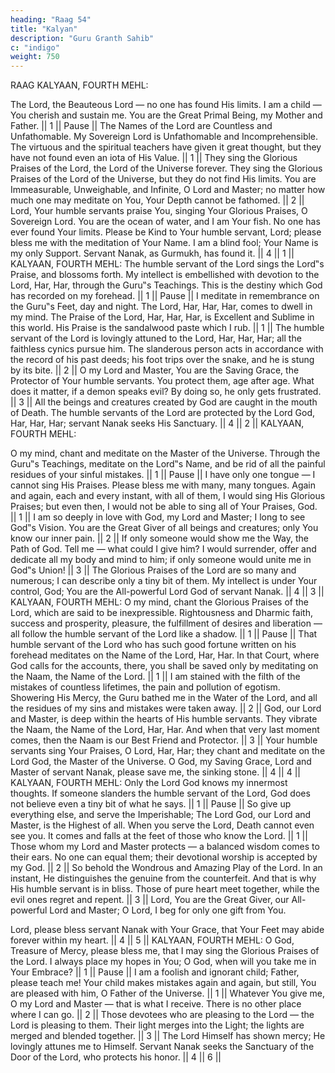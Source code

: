 ```yaml
---
heading: "Raag 54"
title: "Kalyan"
description: "Guru Granth Sahib"
c: "indigo"
weight: 750
---
```



RAAG KALYAAN, FOURTH MEHL:

The Lord, the Beauteous Lord — no one has found His limits. I am a child — You
cherish and sustain me. You are the Great Primal Being, my Mother and Father. || 1 ||
Pause || The Names of the Lord are Countless and Unfathomable. My Sovereign Lord
is Unfathomable and Incomprehensible. The virtuous and the spiritual teachers have
given it great thought, but they have not found even an iota of His Value. || 1 || They
sing the Glorious Praises of the Lord, the Lord of the Universe forever. They sing the
Glorious Praises of the Lord of the Universe, but they do not find His limits. You are
Immeasurable, Unweighable, and Infinite, O Lord and Master; no matter how much one
may meditate on You, Your Depth cannot be fathomed. || 2 || Lord, Your humble
servants praise You, singing Your Glorious Praises, O Sovereign Lord. You are the ocean
of water, and I am Your fish. No one has ever found Your limits. Please be Kind to Your
humble servant, Lord; please bless me with the meditation of Your Name. I am a blind
fool; Your Name is my only Support. Servant Nanak, as Gurmukh, has found it. || 4 ||
1 || KALYAAN, FOURTH MEHL: The humble servant of the Lord sings the Lord‟s
Praise, and blossoms forth. My intellect is embellished with devotion to the Lord, Har,
Har, through the Guru‟s Teachings. This is the destiny which God has recorded on my
forehead. || 1 || Pause || I meditate in remembrance on the Guru‟s Feet, day and
night. The Lord, Har, Har, Har, comes to dwell in my mind. The Praise of the Lord, Har,
Har, Har, is Excellent and Sublime in this world. His Praise is the sandalwood paste
which I rub. || 1 || The humble servant of the Lord is lovingly attuned to the Lord,
Har, Har, Har; all the faithless cynics pursue him. The slanderous person acts in
accordance with the record of his past deeds; his foot trips over the snake, and he is
stung by its bite. || 2 || O my Lord and Master, You are the Saving Grace, the
Protector of Your humble servants. You protect them, age after age. What does it
matter, if a demon speaks evil? By doing so, he only gets frustrated. || 3 || All the
beings and creatures created by God are caught in the mouth of Death. The humble
servants of the Lord are protected by the Lord God, Har, Har, Har; servant Nanak seeks
His Sanctuary. || 4 || 2 || KALYAAN, FOURTH MEHL: 

O my mind, chant and meditate on the Master of the Universe. Through the Guru‟s
Teachings, meditate on the Lord‟s Name, and be rid of all the painful residues of your
sinful mistakes. || 1 || Pause || I have only one tongue — I cannot sing His Praises.
Please bless me with many, many tongues. Again and again, each and every instant,
with all of them, I would sing His Glorious Praises; but even then, I would not be able
to sing all of Your Praises, God. || 1 || I am so deeply in love with God, my Lord and
Master; I long to see God‟s Vision. You are the Great Giver of all beings and creatures;
only You know our inner pain. || 2 || If only someone would show me the Way, the
Path of God. Tell me — what could I give him? I would surrender, offer and dedicate all
my body and mind to him; if only someone would unite me in God‟s Union! || 3 ||
The Glorious Praises of the Lord are so many and numerous; I can describe only a tiny
bit of them. My intellect is under Your control, God; You are the All-powerful Lord God
of servant Nanak. || 4 || 3 || KALYAAN, FOURTH MEHL: O my mind, chant the
Glorious Praises of the Lord, which are said to be inexpressible. Rightousness and
Dharmic faith, success and prosperity, pleasure, the fulfillment of desires and liberation
— all follow the humble servant of the Lord like a shadow. || 1 || Pause || That
humble servant of the Lord who has such good fortune written on his forehead
meditates on the Name of the Lord, Har, Har. In that Court, where God calls for the
accounts, there, you shall be saved only by meditating on the Naam, the Name of the
Lord. || 1 || I am stained with the filth of the mistakes of countless lifetimes, the pain
and pollution of egotism. Showering His Mercy, the Guru bathed me in the Water of the
Lord, and all the residues of my sins and mistakes were taken away. || 2 || God, our
Lord and Master, is deep within the hearts of His humble servants. They vibrate the
Naam, the Name of the Lord, Har, Har. And when that very last moment comes, then
the Naam is our Best Friend and Protector. || 3 || Your humble servants sing Your
Praises, O Lord, Har, Har; they chant and meditate on the Lord God, the Master of the
Universe. O God, my Saving Grace, Lord and Master of servant Nanak, please save me,
the sinking stone. || 4 || 4 || KALYAAN, FOURTH MEHL: Only the Lord God knows
my innermost thoughts. If someone slanders the humble servant of the Lord, God does
not believe even a tiny bit of what he says. || 1 || Pause || So give up everything
else, and serve the Imperishable; The Lord God, our Lord and Master, is the Highest of
all. When you serve the Lord, Death cannot even see you. It comes and falls at the feet
of those who know the Lord. || 1 || Those whom my Lord and Master protects — a
balanced wisdom comes to their ears. No one can equal them; their devotional worship
is accepted by my God. || 2 || So behold the Wondrous and Amazing Play of the Lord.
In an instant, He distinguishes the genuine from the counterfeit. And that is why His
humble servant is in bliss. Those of pure heart meet together, while the evil ones regret
and repent. || 3 || Lord, You are the Great Giver, our All-powerful Lord and Master; O
Lord, I beg for only one gift from You. 

Lord, please bless servant Nanak with Your Grace, that Your Feet may abide forever
within my heart. || 4 || 5 || KALYAAN, FOURTH MEHL: O God, Treasure of Mercy,
please bless me, that I may sing the Glorious Praises of the Lord. I always place my
hopes in You; O God, when will you take me in Your Embrace? || 1 || Pause || I am
a foolish and ignorant child; Father, please teach me! Your child makes mistakes again
and again, but still, You are pleased with him, O Father of the Universe. || 1 ||
Whatever You give me, O my Lord and Master — that is what I receive. There is no
other place where I can go. || 2 || Those devotees who are pleasing to the Lord —
the Lord is pleasing to them. Their light merges into the Light; the lights are merged
and blended together. || 3 || The Lord Himself has shown mercy; He lovingly attunes
me to Himself. Servant Nanak seeks the Sanctuary of the Door of the Lord, who
protects his honor. || 4 || 6 || 


